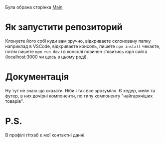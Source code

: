 Була обрана сторінка [Main](https://www.figma.com/file/pWcOlcMkTvSu08Ov7DKhhP/Interne-technical-task?type=design&node-id=63-79&mode=design&t=q50La9PZ5o2p1Kbd-0)

# Як запустити репозиторий

Клонуєте його собі куди вам зручно, відкриваєте склоновану папку наприклад в VSCode, відкриваєте консоль, пишете `npm install` чекаєте, потім пишете `npm run dev` і в консолі повинен з'явитись юрл сайта (localhost:3000 чи щось в цьому роді).

# Документація

Ну тут не знаю що сказати. Ніби і так все зрозуміло. Є хедер, мейн та футер, в них дочірні компоненти, по типу компоненту "найгарячіших товарів".

# P.S.

В профілі гітхаб є мої контактні данні.
